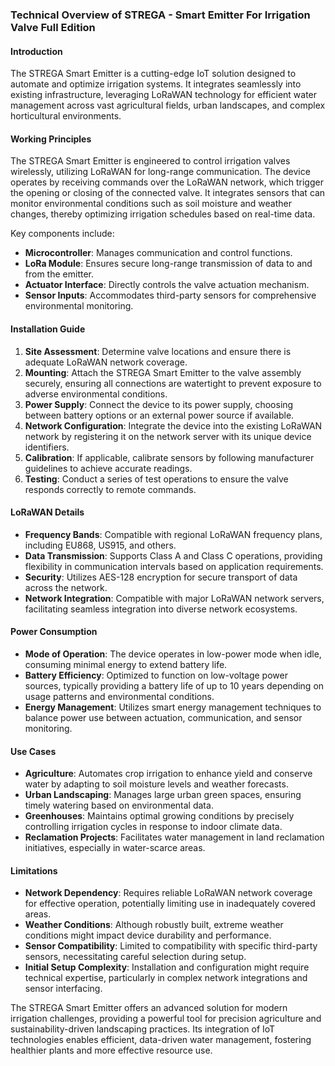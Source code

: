 ### Technical Overview of STREGA - Smart Emitter For Irrigation Valve Full Edition

#### Introduction
The STREGA Smart Emitter is a cutting-edge IoT solution designed to automate and optimize irrigation systems. It integrates seamlessly into existing infrastructure, leveraging LoRaWAN technology for efficient water management across vast agricultural fields, urban landscapes, and complex horticultural environments.

#### Working Principles
The STREGA Smart Emitter is engineered to control irrigation valves wirelessly, utilizing LoRaWAN for long-range communication. The device operates by receiving commands over the LoRaWAN network, which trigger the opening or closing of the connected valve. It integrates sensors that can monitor environmental conditions such as soil moisture and weather changes, thereby optimizing irrigation schedules based on real-time data.

Key components include:
- **Microcontroller**: Manages communication and control functions.
- **LoRa Module**: Ensures secure long-range transmission of data to and from the emitter.
- **Actuator Interface**: Directly controls the valve actuation mechanism.
- **Sensor Inputs**: Accommodates third-party sensors for comprehensive environmental monitoring.

#### Installation Guide
1. **Site Assessment**: Determine valve locations and ensure there is adequate LoRaWAN network coverage.
2. **Mounting**: Attach the STREGA Smart Emitter to the valve assembly securely, ensuring all connections are watertight to prevent exposure to adverse environmental conditions.
3. **Power Supply**: Connect the device to its power supply, choosing between battery options or an external power source if available.
4. **Network Configuration**: Integrate the device into the existing LoRaWAN network by registering it on the network server with its unique device identifiers.
5. **Calibration**: If applicable, calibrate sensors by following manufacturer guidelines to achieve accurate readings.
6. **Testing**: Conduct a series of test operations to ensure the valve responds correctly to remote commands.

#### LoRaWAN Details
- **Frequency Bands**: Compatible with regional LoRaWAN frequency plans, including EU868, US915, and others.
- **Data Transmission**: Supports Class A and Class C operations, providing flexibility in communication intervals based on application requirements.
- **Security**: Utilizes AES-128 encryption for secure transport of data across the network.
- **Network Integration**: Compatible with major LoRaWAN network servers, facilitating seamless integration into diverse network ecosystems.

#### Power Consumption
- **Mode of Operation**: The device operates in low-power mode when idle, consuming minimal energy to extend battery life.
- **Battery Efficiency**: Optimized to function on low-voltage power sources, typically providing a battery life of up to 10 years depending on usage patterns and environmental conditions.
- **Energy Management**: Utilizes smart energy management techniques to balance power use between actuation, communication, and sensor monitoring.

#### Use Cases
- **Agriculture**: Automates crop irrigation to enhance yield and conserve water by adapting to soil moisture levels and weather forecasts.
- **Urban Landscaping**: Manages large urban green spaces, ensuring timely watering based on environmental data.
- **Greenhouses**: Maintains optimal growing conditions by precisely controlling irrigation cycles in response to indoor climate data.
- **Reclamation Projects**: Facilitates water management in land reclamation initiatives, especially in water-scarce areas.

#### Limitations
- **Network Dependency**: Requires reliable LoRaWAN network coverage for effective operation, potentially limiting use in inadequately covered areas.
- **Weather Conditions**: Although robustly built, extreme weather conditions might impact device durability and performance.
- **Sensor Compatibility**: Limited to compatibility with specific third-party sensors, necessitating careful selection during setup.
- **Initial Setup Complexity**: Installation and configuration might require technical expertise, particularly in complex network integrations and sensor interfacing.

The STREGA Smart Emitter offers an advanced solution for modern irrigation challenges, providing a powerful tool for precision agriculture and sustainability-driven landscaping practices. Its integration of IoT technologies enables efficient, data-driven water management, fostering healthier plants and more effective resource use.
